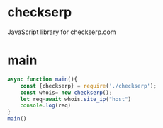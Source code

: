 # checkserp
JavaScript library for checkserp.com
# main
```js
async function main(){
    const {checkserp} = require('./checkserp');
    const whois= new checkserp();
    let req=await whois.site_ip("host")
    console.log(req)
}
main()
```
